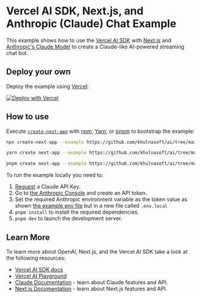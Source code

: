 # Vercel AI SDK, Next.js, and Anthropic (Claude) Chat Example

This example shows how to use the [Vercel AI SDK](https://sdk.vercel.ai/docs) with [Next.js](https://nextjs.org/) and [Anthropic's Claude Model](https://docs.anthropic.com/claude/reference/getting-started-with-the-api) to create a Claude-like AI-powered streaming chat bot.

## Deploy your own

Deploy the example using [Vercel](https://vercel.com?utm_source=github&utm_medium=readme&utm_campaign=ai-sdk-example):

[![Deploy with Vercel](https://vercel.com/button)](https://vercel.com/new/clone?repository-url=https%3A%2F%2Fgithub.com%2Fvercel%2Fai%2Ftree%2Fmain%2Fexamples%2Fnext-anthropic&env=ANTHROPIC_API_KEY&envDescription=Anthropic_API_Key&envLink=https://console.anthropic.com/account/keys&project-name=vercel-ai-chat-anthropic&repository-name=vercel-ai-chat-anthropic)

## How to use

Execute [`create-next-app`](https://github.com/vercel/next.js/tree/canary/packages/create-next-app) with [npm](https://docs.npmjs.com/cli/init), [Yarn](https://yarnpkg.com/lang/en/docs/cli/create/), or [pnpm](https://pnpm.io) to bootstrap the example:

```bash
npx create-next-app --example https://github.com/khulnasoft/ai/tree/main/examples/next-anthropic next-anthropic-app
```

```bash
yarn create next-app --example https://github.com/khulnasoft/ai/tree/main/examples/next-anthropic next-anthropic-app
```

```bash
pnpm create next-app --example https://github.com/khulnasoft/ai/tree/main/examples/next-anthropic next-anthropic-app
```

To run the example locally you need to:

1. [Request](https://docs.anthropic.com/claude/docs/getting-access-to-claude) a Claude API Key.
2. Go to [the Anthropic Console](https://console.anthropic.com/) and create an API token.
3. Set the required Anthropic environment variable as the token value as shown [the example env file](./.env.local.example) but in a new file called `.env.local`
4. `pnpm install` to install the required dependencies.
5. `pnpm dev` to launch the development server.

## Learn More

To learn more about OpenAI, Next.js, and the Vercel AI SDK take a look at the following resources:

- [Vercel AI SDK docs](https://sdk.vercel.ai/docs)
- [Vercel AI Playground](https://play.vercel.ai)
- [Claude Documentation](https://docs.anthropic.com/claude/reference/getting-started-with-the-api) - learn about Claude features and API.
- [Next.js Documentation](https://nextjs.org/docs) - learn about Next.js features and API.
